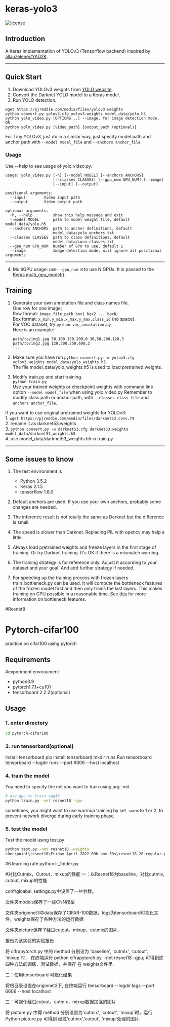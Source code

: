 # keras-yolo3

[![license](https://img.shields.io/github/license/mashape/apistatus.svg)](LICENSE)

## Introduction

A Keras implementation of YOLOv3 (Tensorflow backend) inspired by [allanzelener/YAD2K](https://github.com/allanzelener/YAD2K).


---

## Quick Start

1. Download YOLOv3 weights from [YOLO website](http://pjreddie.com/darknet/yolo/).
2. Convert the Darknet YOLO model to a Keras model.
3. Run YOLO detection.

```
wget https://pjreddie.com/media/files/yolov3.weights
python convert.py yolov3.cfg yolov3.weights model_data/yolo.h5
python yolo_video.py [OPTIONS...] --image, for image detection mode, OR
python yolo_video.py [video_path] [output_path (optional)]
```

For Tiny YOLOv3, just do in a similar way, just specify model path and anchor path with `--model model_file` and `--anchors anchor_file`.

### Usage
Use --help to see usage of yolo_video.py:
```
usage: yolo_video.py [-h] [--model MODEL] [--anchors ANCHORS]
                     [--classes CLASSES] [--gpu_num GPU_NUM] [--image]
                     [--input] [--output]

positional arguments:
  --input        Video input path
  --output       Video output path

optional arguments:
  -h, --help         show this help message and exit
  --model MODEL      path to model weight file, default model_data/yolo.h5
  --anchors ANCHORS  path to anchor definitions, default
                     model_data/yolo_anchors.txt
  --classes CLASSES  path to class definitions, default
                     model_data/coco_classes.txt
  --gpu_num GPU_NUM  Number of GPU to use, default 1
  --image            Image detection mode, will ignore all positional arguments
```
---

4. MultiGPU usage: use `--gpu_num N` to use N GPUs. It is passed to the [Keras multi_gpu_model()](https://keras.io/utils/#multi_gpu_model).

## Training

1. Generate your own annotation file and class names file.  
    One row for one image;  
    Row format: `image_file_path box1 box2 ... boxN`;  
    Box format: `x_min,y_min,x_max,y_max,class_id` (no space).  
    For VOC dataset, try `python voc_annotation.py`  
    Here is an example:
    ```
    path/to/img1.jpg 50,100,150,200,0 30,50,200,120,3
    path/to/img2.jpg 120,300,250,600,2
    ...
    ```

2. Make sure you have run `python convert.py -w yolov3.cfg yolov3.weights model_data/yolo_weights.h5`  
    The file model_data/yolo_weights.h5 is used to load pretrained weights.

3. Modify train.py and start training.  
    `python train.py`  
    Use your trained weights or checkpoint weights with command line option `--model model_file` when using yolo_video.py
    Remember to modify class path or anchor path, with `--classes class_file` and `--anchors anchor_file`.

If you want to use original pretrained weights for YOLOv3:  
    1. `wget https://pjreddie.com/media/files/darknet53.conv.74`  
    2. rename it as darknet53.weights  
    3. `python convert.py -w darknet53.cfg darknet53.weights model_data/darknet53_weights.h5`  
    4. use model_data/darknet53_weights.h5 in train.py

---

## Some issues to know

1. The test environment is
    - Python 3.5.2
    - Keras 2.1.5
    - tensorflow 1.6.0

2. Default anchors are used. If you use your own anchors, probably some changes are needed.

3. The inference result is not totally the same as Darknet but the difference is small.

4. The speed is slower than Darknet. Replacing PIL with opencv may help a little.

5. Always load pretrained weights and freeze layers in the first stage of training. Or try Darknet training. It's OK if there is a mismatch warning.

6. The training strategy is for reference only. Adjust it according to your dataset and your goal. And add further strategy if needed.

7. For speeding up the training process with frozen layers train_bottleneck.py can be used. It will compute the bottleneck features of the frozen model first and then only trains the last layers. This makes training on CPU possible in a reasonable time. See [this](https://blog.keras.io/building-powerful-image-classification-models-using-very-little-data.html) for more information on bottleneck features.

#Resnet8
# Pytorch-cifar100

practice on cifar100 using pytorch

## Requirements

#experiment enviroument
- python3.9
- pytorch1.7.1+cu101
- tensorboard 2.2.2(optional)


## Usage

### 1. enter directory
```bash
cd pytorch-cifar100
```

### 3. run tensorbard(optional)
Install tensorboard
pip install tensorboard
mkdir runs
Run tensorboard
tensorboard --logdir runs --port 6006 --host localhost


### 4. train the model
You need to specify the net you want to train using arg -net

```bash
# use gpu to train vgg16
python train.py -net resnet18 -gpu
```

sometimes, you might want to use warmup training by set ```-warm``` to 1 or 2, to prevent network
diverge during early training phase.


### 5. test the model
Test the model using test.py
```bash
python test.py -net resnet18 -weights
checkpoint\resnet18\Friday_April_2022_09h_oom_53s\resnet18-20-regular.ph
```

#6.learning rate
python lr_finder.py



#对比Cutmix，Cutout，mixup的性能
一：以Resnet18为baseline，对比cutmix, cutout, mixup的性能

conf/gloabal_settings.py中设置了一些参数。


文件夹models保存了一些CNN模型

文件夹originnet3中data保存了CIFAR-100数据，logs为tensorboard可视化文件，weights保存了各种方法的运行数据

文件夹picture保存了经过cutout，mixup，cutmix的图片.

报告为该实验的实验报告

将 cifrapytorch.py 中的 method 分别设为 'baseline', 'cutmix', 'cutout', 'mixup'时，
在终端运行 python cifrapytorch.py  -net resnet18 -gpu; 可得到这四种方法的训练，测试数据，并保存
在 weights文件里.

二：使用tensorboard 可视化结果

将根目录设置在originnet3下, 在终端运行 tensorboard --logdir logs --port 6606 --host localhost


三：可视化经过cutout，cutmix，mixup数据加强的图片

将 picture.py 中得 method 分别设置为'cutmix', 'cutout', 'mixup'时，运行 Python picture.py 可得到 
经过’cutmix‘,'cutout', 'mixup'处理的图片.
